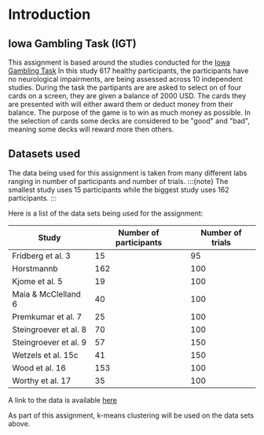 # Introduction


## Iowa Gambling Task (IGT)
This assignment is based around the studies conducted for the [Iowa Gambling Task](https://openpsychologydata.metajnl.com/articles/10.5334/jopd.ak/)
In this study 617 healthy participants, the participants have no neurological impairments, are being assessed across 10 independent studies. During the task the partipants are are asked to select on of four cards on a screen, they are given a balance of 2000 USD. The cards they are presented with will either award them or deduct money from their balance. The purpose of the game is to win as much money as possible. In the selection of cards some decks are considered to be "good" and "bad", meaning some decks will reward more then others.


## Datasets used
The data being used for this assignment is taken from many different labs ranging in number of participants and number of trials.
:::{note}
The smallest study uses 15 participants while the biggest study uses 162 participants.
:::

Here is a list of the data sets being used for the assignment:

| Study                  | Number of participants | Number of trials |
|------------------------|------------------------|------------------|
| Fridberg et al. 3      | 15                     | 95               |
| Horstmannb             | 162                    | 100              |
| Kjome et al. 5         | 19                     | 100              |
| Maia & McClelland 6    | 40                     | 100              |
| Premkumar et al. 7     | 25                     | 100              |
| Steingroever et al. 8  | 70                     | 100              |
| Steingroever et al. 9  | 57                     | 150              |
| Wetzels et al. 15c     | 41                     | 150              |
| Wood et al. 16         | 153                    | 100              |
| Worthy et al. 17       | 35                     | 100              |

A link to the data is available [here](https://openpsychologydata.metajnl.com/articles/10.5334/jopd.ak/)

As part of this assignment, k-means clustering will be used on the data sets above. 